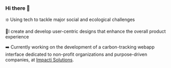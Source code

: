 ### Hi there 👋

❇️ Using tech to tackle major social and ecological challenges

🧍I create and develop user-centric designs that enhance the overall product experience

➡️ Currently working on the development of a carbon-tracking webapp interface dedicated to non-profit organizations and purpose-driven companies, at [Impacti Solutions](https://impacti.solutions/).
